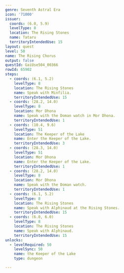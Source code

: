 ```yaml
---
genre: Seventh Astral Era
icon: '71000'
issuer:
  coords: (6.0, 5.9)
  levelType: 8
  location: The Rising Stones
  name: Tataru
  territoryIntendedUse: 15
layout: quest
level: 50
name: The Rising Chorus
output: false
questId: GaiUse504_00366
rowId: 65902
steps:
  - coords: (6.1, 5.2)
    levelType: 8
    location: The Rising Stones
    name: Speak with Minfilia.
    territoryIntendedUse: 15
  - coords: (28.2, 14.0)
    levelType: 8
    location: Mor Dhona
    name: Speak with the Doman watch in Mor Dhona.
    territoryIntendedUse: 1
  - coords: (10.4, 9.6)
    levelType: 51
    location: The Keeper of the Lake
    name: Enter the Keeper of the Lake.
    territoryIntendedUse: 3
  - coords: (28.3, 14.0)
    levelType: 51
    location: Mor Dhona
    name: Enter the Keeper of the Lake.
    territoryIntendedUse: 1
  - coords: (28.2, 14.0)
    levelType: 8
    location: Mor Dhona
    name: Speak with the Doman watch.
    territoryIntendedUse: 1
  - coords: (6.1, 5.2)
    levelType: 8
    location: The Rising Stones
    name: Speak with Alphinaud at the Rising Stones.
    territoryIntendedUse: 15
  - coords: (6.0, 6.0)
    levelType: 8
    location: The Rising Stones
    name: Speak with Alphinaud.
    territoryIntendedUse: 15
unlocks:
  - levelRequired: 50
    levelSync: 50
    name: the Keeper of the Lake
    type: dungeon

---
```

